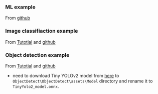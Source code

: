 ### ML example
From [github](https://github.com/jwood803/MLNet_CrashCourse/tree/master/MLNetCrashCourse)

### Image classifiaction example
From [Tutotial](https://docs.microsoft.com/en-us/dotnet/machine-learning/tutorials/image-classification-api-transfer-learning) and [github](https://github.com/dotnet/machinelearning-samples/tree/main/samples/csharp/getting-started/DeepLearning_ImageClassification_Binary)

### Object detection example 
From [Tutotial](https://docs.microsoft.com/en-us/dotnet/machine-learning/tutorials/object-detection-onnx) and [github](https://github.com/dotnet/machinelearning-samples/tree/main/samples/csharp/getting-started/DeepLearning_ObjectDetection_Onnx)
- need to download Tiny YOLOv2 model from [here](https://github.com/onnx/models/tree/main/vision/object_detection_segmentation/tiny-yolov2)
to `ObjectDetect\ObjectDetect\assets\Model` directory and rename it to `TinyYolo2_model.onnx`.
